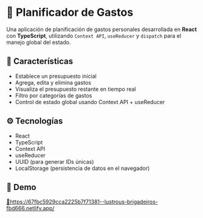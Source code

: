 # 💸 Planificador de Gastos

Una aplicación de planificación de gastos personales desarrollada en **React** con **TypeScript**, utilizando `Context API`, `useReducer` y `dispatch` para el manejo global del estado.

## 🧠 Características

- Establece un presupuesto inicial
- Agrega, edita y elimina gastos
- Visualiza el presupuesto restante en tiempo real
- Filtro por categorías de gastos
- Control de estado global usando Context API + useReducer

## ⚙️ Tecnologías

- React
- TypeScript
- Context API
- useReducer
- UUID (para generar IDs únicas)
- LocalStorage (persistencia de datos en el navegador)

## 🚀 Demo

[🔗https://67fbc5929cca2225b7f71381--lustrous-brigadeiros-fbd666.netlify.app/ ](#)